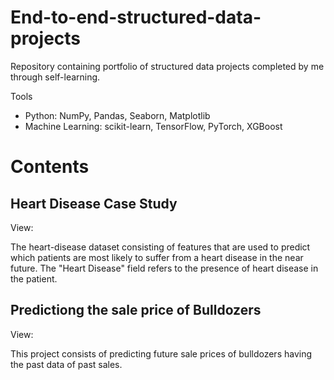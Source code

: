 # End-to-end-structured-data-projects
Repository containing portfolio of structured data projects completed by me through self-learning.

Tools
* Python: NumPy, Pandas, Seaborn, Matplotlib
* Machine Learning: scikit-learn, TensorFlow, PyTorch, XGBoost

# Contents

## Heart Disease Case Study
View:<a id="Python Code here" href="https://github.com/KwassiSenam/end-to-end-structured-data-projects/tree/main/heart-disease-project"></a>

The heart-disease dataset consisting of features that are used to predict which patients are most likely to suffer from a heart disease in the near future.
The "Heart Disease" field refers to the presence of heart disease in the patient.


## Predictiong the sale price of Bulldozers
View:<a id="Python Code here" href=""></a>

This project consists of predicting future sale prices of bulldozers having the past data of past sales.
